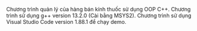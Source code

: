 Chương trình quản lý của hàng bán kính thuốc sử dụng OOP C++.
Chương trình sử dụng g++ version 13.2.0 (Cài bằng MSYS2).
Chương trình sử dụng Visual Studio Code version 1.88.1 để chạy demo.